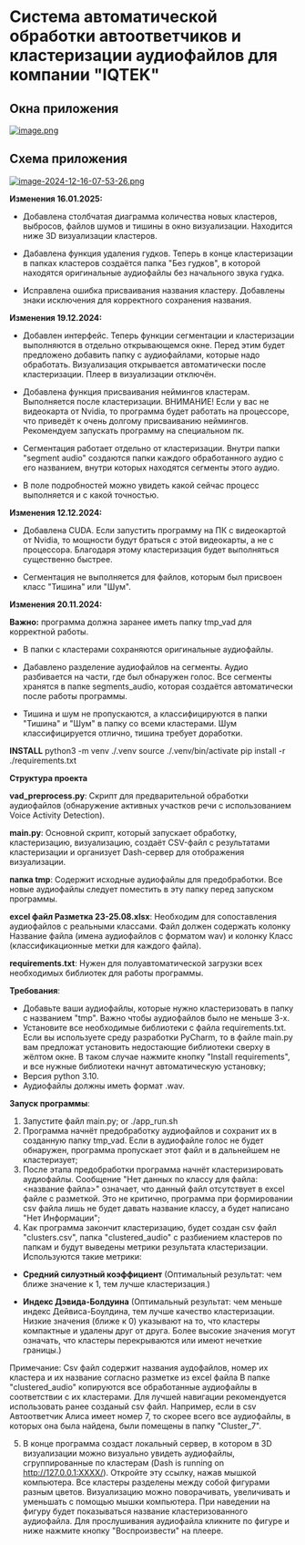 # Система автоматической обработки автоответчиков и кластеризации аудиофайлов для компании "IQTEK"

## Окна приложения

[![image.png](https://i.postimg.cc/BQdtJgJ7/image.png)](https://postimg.cc/mtyTw7z7)

## Схема приложения

[![image-2024-12-16-07-53-26.png](https://i.postimg.cc/vHjxcytz/image-2024-12-16-07-53-26.png)](https://postimg.cc/RN7ZDj86)

**Изменения 16.01.2025:**

- Добавлена столбчатая диаграмма количества новых кластеров, выбросов, файлов шумов и тишины в окно визуализации. Находится ниже 3D визуализации кластеров.

- Дабавлена функция удаления гудков. Теперь в конце кластеризации в папках кластеров создаётся папка "Без гудков", в которой находятся оригинальные аудиофайлы без начального звука гудка.

- Исправлена ошибка присваивания названия кластеру. Добавлены знаки исключения для корректного сохранения названия.

**Изменения 19.12.2024:**

- Добавлен интерфейс. Теперь функции сегментации и кластеризации выполняются в отдельно открывающемся окне. Перед этим будет предложено добавить папку с аудиофайлами, которые надо обработать. Визуализация открывается автоматически после кластеризации. Плеер в визуализации отключён.

- Добавлена функция присваивания неймингов кластерам. Выполняется после кластеризации.
ВНИМАНИЕ! Если у вас не видеокарта от Nvidia, то программа будет работать на процессоре, что приведёт к очень долгому присваиванию неймингов. Рекомендуем запускать программу на специальном пк.

- Сегментация работает отдельно от кластеризации. Внутри папки "segment audio" создаются папки каждого обработанного аудио с его названием, внутри которых находятся сегменты этого аудио.

- В поле подробностей можно увидеть какой сейчас процесс выполняется и с какой точностью.

**Изменения 12.12.2024:**

- Добавлена CUDA. Если запустить программу на ПК с видеокартой от Nvidia, то мощности будут браться с этой видеокарты, а не с процессора. Благодаря этому кластеризация будет выполняться существенно быстрее.

- Сегментация не выполняется для файлов, которым был присвоен класс "Тишина" или "Шум".

**Изменения 20.11.2024:**

**Важно:** программа должна заранее иметь папку tmp_vad для корректной работы.

- В папки с кластерами сохраняются оригинальные аудиофайлы.

- Дабавлено разделение аудиофайлов на сегменты. Аудио разбивается на части, где был обнаружен голос. Все сегменты хранятся в папке segments_audio, которая создаётся автоматически после работы программы.

- Тишина и шум не пропускаются, а классифицируются в папки "Тишина" и "Шум" в папку со всеми кластерами. Шум классифицируется отлично, тишина требует доработки.



**INSTALL**
python3 -m venv ./.venv
source ./.venv/bin/activate
pip install -r ./requirements.txt


**Структура проекта**

**vad_preprocess.py**: Скрипт для предварительной обработки аудиофайлов (обнаружение активных участков речи с использованием Voice Activity Detection).

**main.py**: Основной скрипт, который запускает обработку, кластеризацию, визуализацию, создаёт CSV-файл с результатами кластеризации и организует Dash-сервер для отображения визуализации.

**папка tmp**: Содержит исходные аудиофайлы для предобработки. Все новые аудиофайлы следует поместить в эту папку перед запуском программы.

**excel файл Разметка 23-25.08.xlsx**: Необходим для сопоставления аудиофайлов с реальными классами. Файл должен содержать колонку Название файла (имена аудиофайлов с форматом wav) и колонку Класс (классификационные метки для каждого файла).

**requirements.txt**: Нужен для полуавтоматической загрузки всех необходимых библиотек для работы программы.


**Требования**:
- Добавьте ваши аудиофайлы, которые нужно кластеризовать в папку с названием "tmp". Важно чтобы аудиофайлов было не меньше 3-х.
- Установите все необходимые библиотеки с файла requirements.txt. Если вы используете среду разработки PyCharm, то в файле main.py вам предложат установить недостающие библиотеки сверху в жёлтом окне. В таком случае нажмите кнопку "Install requirements", и все нужные библиотеки начнут автоматическую установку;
- Версия python 3.10.
- Аудиофайлы должны иметь формат .wav.


**Запуск программы**:
1. Запустите файл main.py; or ./app_run.sh
2. Программа начнёт предобработку аудиофайлов и сохранит их в созданную папку tmp_vad. Если в аудиофайле голос не будет обнаружен, программа пропускает этот файл и в дальнейшем не кластеризует;
3. После этапа предобработки программа начнёт кластеризировать аудиофайлы. Сообщение "Нет данных по классу для файла: <название файла>" означает, что данный файл отсутствует в excel файле с разметкой. Это не критично, программа при формировании csv файла лишь не будет давать название классу, а будет написано "Нет Информации";
4. Как программа закончит кластеризацию, будет создан csv файл "clusters.csv", папка "clustered_audio" с разбиением кластеров по папкам и будут выведены метрики результата кластеризации. 
Используются такие метрики:
- **Средний силуэтный коэффициент** (Оптимальный результат: чем ближе значение к 1, тем лучше кластеризация.)

- **Индекс Дэвида-Болдуина** (Оптимальный результат: чем меньше индекс Дейвиса-Боулдина, тем лучше качество кластеризации. Низкие значения (ближе к 0) указывают на то, что кластеры компактные и удалены друг от друга. Более высокие значения могут означать, что кластеры перекрываются или имеют нечеткие границы.)

Примечание:
Csv файл содержит названия аудофайлов, номер их кластера и их название согласно разметке из excel файла
В папке "clustered_audio" копируются все обработанные аудиофайлы в соответствии с их кластерами. Для лучшей навигации рекомендуется использовать ранее созданый csv файл. Например, если в csv Автоответчик Алиса имеет номер 7, то скорее всего все аудиофайлы, в которых она была найдена, были помещены в папку "Cluster_7".

5. В конце программа создаст локальный сервер, в котором в 3D визуализации можно визуально увидеть аудиофайлы, сгруппированные по кластерам (Dash is running on http://127.0.0.1:XXXX/). Откройте эту ссылку, нажав мышкой компьютера. 
Все кластеры разделены между собой фигурами разным цветов. Визуализацию можно поворачивать, увеличивать и уменьшать с помощью мышки компьютера. При наведении на фигуру будет показываться название кластеризованного аудиофайла. Для прослушивания аудиофайла кликните по фигуре и ниже нажмите кнопку "Воспроизвести" на плеере. 
